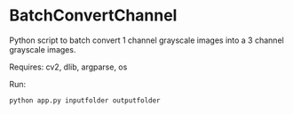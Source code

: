 # BatchConvertChannel
Python script to batch convert 1 channel grayscale images into a 3 channel grayscale images.

Requires: cv2, dlib, argparse, os

Run:
```bash
python app.py inputfolder outputfolder
```
